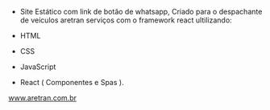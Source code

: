 * Site Estático com link de botão de whatsapp, Criado para o despachante de veículos aretran serviços com o framework react ultilizando:

* HTML
* CSS
* JavaScript 
* React ( Componentes e Spas ).



www.aretran.com.br
